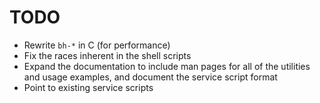 # TODO

- Rewrite `bh-*` in C (for performance)
- Fix the races inherent in the shell scripts
- Expand the documentation to include man pages for all of the utilities and
  usage examples, and document the service script format
- Point to existing service scripts


